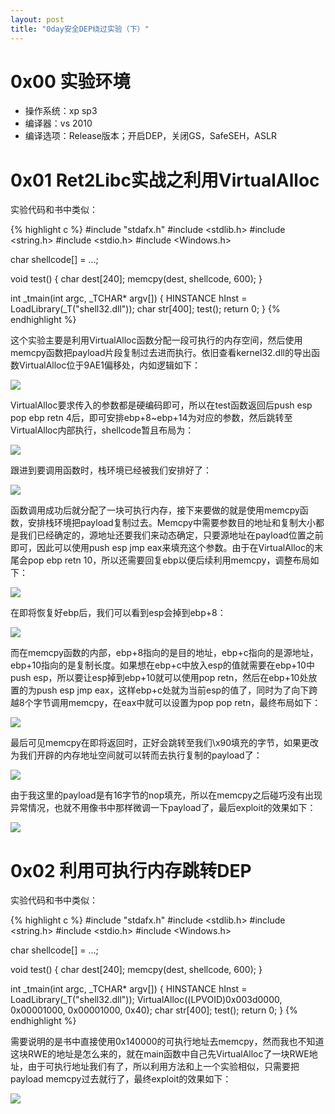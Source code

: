 ```yaml
---
layout: post
title: "0day安全DEP绕过实验（下）"
---
```


# 0x00 实验环境

* 操作系统：xp sp3
* 编译器：vs 2010
* 编译选项：Release版本；开启DEP，关闭GS，SafeSEH，ASLR

<!-- more -->

# 0x01 Ret2Libc实战之利用VirtualAlloc

实验代码和书中类似：

{% highlight c %}
#include "stdafx.h"
#include <stdlib.h>
#include <string.h>
#include <stdio.h>
#include <Windows.h>

char shellcode[] = …;

void test()
{
	char dest[240];
	memcpy(dest, shellcode, 600);
}


int _tmain(int argc, _TCHAR* argv[])
{
	HINSTANCE hInst = LoadLibrary(_T("shell32.dll"));
	char str[400];
	test();
	return 0;
}
{% endhighlight %}

这个实验主要是利用VirtualAlloc函数分配一段可执行的内存空间，然后使用memcpy函数把payload片段复制过去进而执行。依旧查看kernel32.dll的导出函数VirtualAlloc位于9AE1偏移处，内如逻辑如下：

![][1]

VirtualAlloc要求传入的参数都是硬编码即可，所以在test函数返回后push esp pop ebp retn 4后，即可安排ebp+8~ebp+14为对应的参数，然后跳转至VirtualAlloc内部执行，shellcode暂且布局为：

![][2]

跟进到要调用函数时，栈环境已经被我们安排好了：

![][3]

函数调用成功后就分配了一块可执行内存，接下来要做的就是使用memcpy函数，安排栈环境把payload复制过去。Memcpy中需要参数目的地址和复制大小都是我们已经确定的，源地址还要我们来动态确定，只要源地址在payload位置之前即可，因此可以使用push esp jmp eax来填充这个参数。由于在VirtualAlloc的末尾会pop ebp retn 10，所以还需要回复ebp以便后续利用memcpy，调整布局如下：

![][4]

在即将恢复好ebp后，我们可以看到esp会掉到ebp+8：

![][5]

而在memcpy函数的内部，ebp+8指向的是目的地址，ebp+c指向的是源地址，ebp+10指向的是复制长度。如果想在ebp+c中放入esp的值就需要在ebp+10中push esp，所以要让esp掉到ebp+10就可以使用pop retn，然后在ebp+10处放置的为push esp jmp eax，这样ebp+c处就为当前esp的值了，同时为了向下跨越8个字节调用memcpy，在eax中就可以设置为pop pop retn，最终布局如下：

![][6]

最后可见memcpy在即将返回时，正好会跳转至我们\x90填充的字节，如果更改为我们开辟的内存地址空间就可以转而去执行复制的payload了：

![][7]

由于我这里的payload是有16字节的nop填充，所以在memcpy之后碰巧没有出现异常情况，也就不用像书中那样微调一下payload了，最后exploit的效果如下：

![][8]

# 0x02 利用可执行内存跳转DEP

实验代码和书中类似：

{% highlight c %}
#include "stdafx.h"
#include <stdlib.h>
#include <string.h>
#include <stdio.h>
#include <Windows.h>

char shellcode[] = …;

void test()
{
	char dest[240];
	memcpy(dest, shellcode, 600);
}


int _tmain(int argc, _TCHAR* argv[])
{
	HINSTANCE hInst = LoadLibrary(_T("shell32.dll"));
	VirtualAlloc((LPVOID)0x003d0000, 0x00001000, 0x00001000, 0x40);
	char str[400];
	test();
	return 0;
}
{% endhighlight %}

需要说明的是书中直接使用0x140000的可执行地址去memcpy，然而我也不知道这块RWE的地址是怎么来的，就在main函数中自己先VirtualAlloc了一块RWE地址，由于可执行地址我们有了，所以利用方法和上一个实验相似，只需要把payload memcpy过去就行了，最终exploit的效果如下：

![][9]

[1]: https://wx2.sinaimg.cn/large/ee2fecafgy1foqs9yla73j20em03rweg.jpg
[2]: https://wx3.sinaimg.cn/large/ee2fecafgy1foqsa10jnaj20ct04gdfq.jpg
[3]: https://wx3.sinaimg.cn/large/ee2fecafgy1foqsa4av0qj20z808xaaw.jpg
[4]: https://wx3.sinaimg.cn/large/ee2fecafgy1foqsa5om51j20g906qaa2.jpg
[5]: https://wx2.sinaimg.cn/large/ee2fecafgy1foqsa7nrggj20vd07ajrx.jpg
[6]: https://wx4.sinaimg.cn/large/ee2fecafgy1foqsa91rcuj20ga09gaa6.jpg
[7]: https://wx4.sinaimg.cn/large/ee2fecafgy1foqsaav0gjj210309kq3x.jpg
[8]: https://wx3.sinaimg.cn/large/ee2fecafgy1foqsacpkb7j20l90ar3z8.jpg
[9]: https://wx3.sinaimg.cn/large/ee2fecafgy1foqsaele4vj20kh08x0tf.jpg
